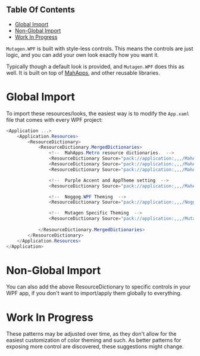 <!-- START doctoc generated TOC please keep comment here to allow auto update -->
<!-- DON'T EDIT THIS SECTION, INSTEAD RE-RUN doctoc TO UPDATE -->
## Table Of Contents

- [Global Import](#global-import)
- [Non-Global Import](#non-global-import)
- [Work In Progress](#work-in-progress)

<!-- END doctoc generated TOC please keep comment here to allow auto update -->

`Mutagen.WPF` is built with style-less controls.  This means the controls are just logic, and you can add your own look exactly how you want it.

Typically though a default look is provided, and `Mutagen.WPF` does this as well.  It is built on top of [MahApps](https://mahapps.com/), and other reusable libraries.  

# Global Import
To import these resources/looks, the easiest way is to modify the `App.xaml` file that comes with every WPF project:
```cs
<Application ...>
    <Application.Resources>
        <ResourceDictionary>
            <ResourceDictionary.MergedDictionaries>
                <!--  MahApps.Metro resource dictionaries.  -->
                <ResourceDictionary Source="pack://application:,,,/MahApps.Metro;component/Styles/Controls.xaml" />
                <ResourceDictionary Source="pack://application:,,,/MahApps.Metro;component/Styles/Fonts.xaml" />
                <ResourceDictionary Source="pack://application:,,,/MahApps.Metro;component/Styles/Controls.Buttons.xaml" />

                <!--  Purple Accent and AppTheme setting  -->
                <ResourceDictionary Source="pack://application:,,,/MahApps.Metro;component/Styles/Themes/Dark.Purple.xaml" />

                <!--  Noggog.WPF Theming  -->
                <ResourceDictionary Source="pack://application:,,,/Noggog.WPF;component/Everything.xaml" />

                <!--  Mutagen Specific Theming  -->
                <ResourceDictionary Source="pack://application:,,,/Mutagen.Bethesda.WPF;component/Everything.xaml" />
                
            </ResourceDictionary.MergedDictionaries>
        </ResourceDictionary>
    </Application.Resources>
</Application>
```

# Non-Global Import
You can also add the above ResourceDictionary to specific controls in your WPF app, if you don't want to import/apply them globally to everything.

# Work In Progress
These patterns may be adjusted over time, as they don't allow for the easiest customization of color theming and such.  As better patterns for exposing more control are discovered, these suggestions might change.